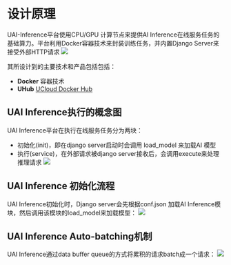 

# 设计原理 
UAI-Inference平台使用CPU/GPU 计算节点来提供AI Inference在线服务任务的基础算力。平台利用Docker容器技术来封装训练任务，并内置Django Server来接受外部HTTP请求
![](ai/uai-inference/images/general/ai_inference综述.png)

其所设计到的主要技术和产品包括包括：
  - **Docker** 容器技术
  - **UHub** [UCloud Docker Hub](uhub/README)

## UAI Inference执行的概念图
UAI Inference平台在执行在线服务任务分为两块：

  * 初始化(init)，即在django server启动时会调用 load\_model 来加载AI 模型
  * 执行(service)，在外部请求被django server接收后，会调用execute来处理推理请求
![](ai/uai-inference/images/general/ai_inference执行.png)

## UAI Inference 初始化流程
UAI Inference初始化时，Django server会先根据conf.json 加载AI Inference模块，然后调用该模块的load_model来加载模型：
![](ai/uai-inference/images/general/init.png)

## UAI Inference Auto-batching机制
UAI Inference通过data buffer queue的方式将累积的请求batch成一个请求：
![](ai/uai-inference/images/general/ai_inference_batch.png)

